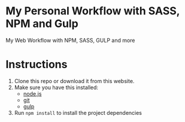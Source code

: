 # My Personal Workflow with SASS, NPM and Gulp
My Web Workflow with NPM, SASS, GULP and more

# Instructions
1. Clone this repo or download it from this website.
2. Make sure you have this installed:
    - [node.js](http://nodejs.org)
    - [git](http://git-scm.com)
    - [gulp](http://gulpjs.com)
3. Run `npm install` to install the project dependencies
